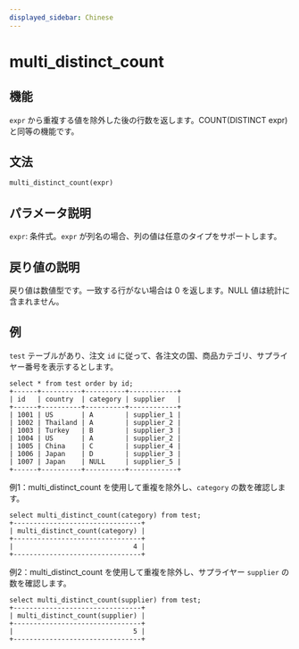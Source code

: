 ```yaml
---
displayed_sidebar: Chinese
---
```


# multi_distinct_count

## 機能

`expr` から重複する値を除外した後の行数を返します。COUNT(DISTINCT expr) と同等の機能です。

## 文法

```Haskell
multi_distinct_count(expr)
```

## パラメータ説明

`expr`: 条件式。`expr` が列名の場合、列の値は任意のタイプをサポートします。

## 戻り値の説明

戻り値は数値型です。一致する行がない場合は 0 を返します。NULL 値は統計に含まれません。

## 例

`test` テーブルがあり、注文 `id` に従って、各注文の国、商品カテゴリ、サプライヤー番号を表示するとします。

```Plain
select * from test order by id;
+------+----------+----------+------------+
| id   | country  | category | supplier   |
+------+----------+----------+------------+
| 1001 | US       | A        | supplier_1 |
| 1002 | Thailand | A        | supplier_2 |
| 1003 | Turkey   | B        | supplier_3 |
| 1004 | US       | A        | supplier_2 |
| 1005 | China    | C        | supplier_4 |
| 1006 | Japan    | D        | supplier_3 |
| 1007 | Japan    | NULL     | supplier_5 |
+------+----------+----------+------------+
```

例1：multi_distinct_count を使用して重複を除外し、`category` の数を確認します。

```Plain
select multi_distinct_count(category) from test;
+--------------------------------+
| multi_distinct_count(category) |
+--------------------------------+
|                              4 |
+--------------------------------+
```

例2：multi_distinct_count を使用して重複を除外し、サプライヤー `supplier` の数を確認します。

```Plain
select multi_distinct_count(supplier) from test;
+--------------------------------+
| multi_distinct_count(supplier) |
+--------------------------------+
|                              5 |
+--------------------------------+
```
